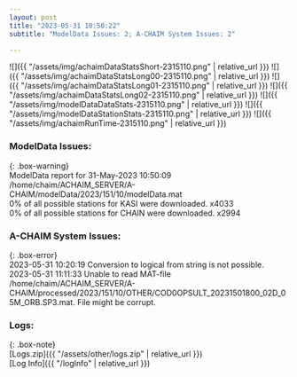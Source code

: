 ```yaml
---
layout: post
title: "2023-05-31 10:50:22"
subtitle: "ModelData Issues: 2; A-CHAIM System Issues: 2"

---
```


![]({{ "/assets/img/achaimDataStatsShort-2315110.png" | relative_url }})
![]({{ "/assets/img/achaimDataStatsLong00-2315110.png" | relative_url }})
![]({{ "/assets/img/achaimDataStatsLong01-2315110.png" | relative_url }})
![]({{ "/assets/img/achaimDataStatsLong02-2315110.png" | relative_url }})
![]({{ "/assets/img/modelDataDataStats-2315110.png" | relative_url }})
![]({{ "/assets/img/modelDataStationStats-2315110.png" | relative_url }})
![]({{ "/assets/img/achaimRunTime-2315110.png" | relative_url }})


### ModelData Issues:  
  
{: .box-warning}  
 ModelData report for 31-May-2023 10:50:09   
 /home/chaim/ACHAIM_SERVER/A-CHAIM/modelData/2023/151/10/modelData.mat   
 0% of all possible stations for KASI were downloaded. x4033   
 0% of all possible stations for CHAIN were downloaded. x2994   
  
### A-CHAIM System Issues:  
  
{: .box-error}  
2023-05-31 10:20:19 Conversion to logical from string is not possible.  
2023-05-31 11:11:33 Unable to read MAT-file /home/chaim/ACHAIM_SERVER/A-CHAIM/processed/2023/151/10/OTHER/COD0OPSULT_20231501800_02D_05M_ORB.SP3.mat. File might be corrupt.  

### Logs:  
  
{: .box-note}  
[Logs.zip]({{ "/assets/other/logs.zip" | relative_url }})  
[Log Info]({{ "/logInfo" | relative_url }})  
